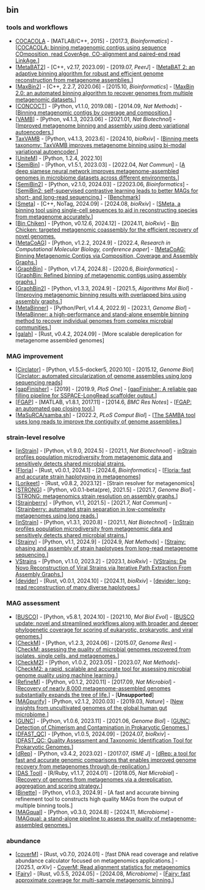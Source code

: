 ## bin

### tools and workflows
- [COCACOLA](https://github.com/younglululu/COCACOLA) - [MATLAB/C++, 2015] - [2017.3, _Bioinformatics_] - [[COCACOLA: binning metagenomic contigs using sequence COmposition, read CoverAge, CO-alignment and paired-end read LinkAge.](https://doi.org/10.1093/bioinformatics/btw290)]
- [[MetaBAT2](https://bitbucket.org/berkeleylab/metabat)] - [C++, v2.17, 2023.09] - [2019.07, _PeerJ_] - [[MetaBAT 2: an adaptive binning algorithm for robust and efficient genome reconstruction from metagenome assemblies.](https://doi.org/10.7717/peerj.7359)]
- [[MaxBin2](https://sourceforge.net/projects/maxbin2/)] - [C++, 2.2.7, 2020.06] - [2015.10, _Bioinformatics_] - [[MaxBin 2.0: an automated binning algorithm to recover genomes from multiple metagenomic datasets.](https://doi.org/10.1093/bioinformatics/btv638)]
- [[CONCOCT](https://github.com/BinPro/CONCOCT)] - [Python, v1.1.0, 2019.08] - [2014.09, _Nat Methods_] - [[Binning metagenomic contigs by coverage and composition.](https://doi.org/10.1038/nmeth.3103)]
- [[VAMB](https://github.com/RasmussenLab/vamb)] - [Python, v4.1.3, 2023.06] - [2021.01, _Nat Biotechnol_] - [[Improved metagenome binning and assembly using deep variational autoencoders.](https://doi.org/10.1038/s41587-020-00777-4)]
- [TaxVAMB](https://github.com/RasmussenLab/vamb) - [Python, v4.1.3, 2023.6] - [2024.10, _bioRxiv_] - [[Binning meets taxonomy: TaxVAMB improves metagenome binning using bi-modal variational autoencoder.](https://doi.org/10.1101/2024.10.25.620172)]
- [[UniteM](https://github.com/dparks1134/UniteM)] - [Python, 1.2.4, 2022.10]
- [[SemiBin](https://github.com/BigDataBiology/SemiBin)] - [Python, v1.5.1, 2023.03] - [2022.04, _Nat Commun_] - [[A deep siamese neural network improves metagenome-assembled genomes in microbiome datasets across different environments.](https://doi.org/10.1038/s41467-022-29843-y)]
- [[SemiBin2](https://github.com/BigDataBiology/SemiBin)] - [Python, v2.1.0, 2024.03] - [22023.06, _Bioinformatics_] - [[SemiBin2: self-supervised contrastive learning leads to better MAGs for short- and long-read sequencing.](https://doi.org/10.1093/bioinformatics/btad209)] - [[Benchmark](https://github.com/BigDataBiology/SemiBin2_benchmark)]
- [[Smeta](https://github.com/YuhaoZhangwow/SMeta)] - [C++, NoTag, 2024.09] - [2024.08, _bioRxiv_] - [[SMeta, a binning tool using single-cell sequences to aid in reconstructing species from metagenome accurately.](https://doi.org/10.1101/2024.08.25.609542)]
- [[Bin Chiken](https://github.com/AroneyS/binchicken)] - [Python, v0.12.6, 2024.12] - [2024.11, _bioRxiv_] - [Bin Chicken: targeted metagenomic coassembly for the efficient recovery of novel genomes.](https://doi.org/10.1101/2024.11.24.625082)
- [[MetaCoAG](https://github.com/metagentools/MetaCoAG)] - [Python, v1.2.2, 2024.9] - [2022.4, _Research in Computational Molecular Biology, conference paper_] - [[MetaCoAG: Binning Metagenomic Contigs via Composition, Coverage and Assembly Graphs.](https://doi.org/10.1007/978-3-031-04749-7_5)]
- [[GraphBin](https://github.com/metagentools/GraphBin)] - [Python, v1.7.4, 2024.8] - [2020.6, _Bioinformatics_] - [[GraphBin: Refined binning of metagenomic contigs using assembly graphs.](https://doi.org/10.1093/bioinformatics/btaa180)]
- [[GraphBin2](https://github.com/metagentools/GraphBin2)] - [Python, v1.3.3, 2024.9] - [2021.5, _Algorithms Mol Biol_] - [[Improving metagenomic binning results with overlapped bins using assembly graphs.](https://doi.org/10.1186/s13015-021-00185-6)]
- [[MetaBinner](https://github.com/ziyewang/MetaBinner)] - [Python/Perl, v1.4.4, 2022.9] - [2023.1, _Genome Biol_] - [[MetaBinner: a high-performance and stand-alone ensemble binning method to recover individual genomes from complex microbial communities.](https://doi.org/10.1186/s13059-022-02832-6)]
- [[galah](https://github.com/wwood/galah)] - [Rust, v0.4.2, 2024.09] - [More scalable dereplication for metagenome assembled genomes]

### MAG improvement
- [[Circlator](https://github.com/sanger-pathogens/circlator)] - [Python, v1.5.5-docker5, 2020.10] - [2015.12, _Genome Biol_] [[Circlator: automated circularization of genome assemblies using long sequencing reads](https://doi.org/10.1186/s13059-015-0849-0)]
- [[gapFinisher](https://github.com/kammoji/gapFinisher)] - [2019] - [2019.9, _PloS One_] - [[gapFinisher: A reliable gap filling pipeline for SSPACE-LongRead scaffolder output.](https://doi.org/10.1371/journal.pone.0216885)]
- [[FGAP](https://github.com/pirovc/fgap)] - [MATLAB, v1.8.1, 2017.11] - [2014.6, _BMC Res Notes_] - [[FGAP: an automated gap closing tool.](http://doi.org/10.1186/1756-0500-7-371)]
- [[MaSuRCA/samba.sh](https://github.com/alekseyzimin/masurca)] - [2022.2, _PLoS Comput Biol_] - [[The SAMBA tool uses long reads to improve the contiguity of genome assemblies.](https://doi.org/10.1371/journal.pcbi.1009860)]

### strain-level resolve
- [[inStrain](https://github.com/MrOlm/inStrain)] - [Python, v1.9.0, 2024.5] - [2021.1, _Nat Biotechnoal_] - [inStrain profiles population microdiversity from metagenomic data and sensitively detects shared microbial strains.](https://doi.org/10.1038/s41587-020-00797-0)
- [[Floria](https://github.com/bluenote-1577/floria)] - [Rust, v0.0.1, 2024.1] - [2024.6, _Bioinformatics_] - [[Floria: fast and accurate strain haplotyping in metagenomes](https://doi.org/10.1093/bioinformatics/btae252)]
- [[Lorikeet](https://github.com/rhysnewell/Lorikeet)] - [Rust, v0.8.2, 2023.12] - [Strain resolver for metagenomics]
- [[STRONG](https://github.com/chrisquince/STRONG)] - [Python, v0.0.1-beta(pre), 2021.5] - [2021.7, _Genome Biol_] - [[STRONG: metagenomics strain resolution on assembly graphs.](https://doi.org/10.1186/s13059-021-02419-7)]
- [[Strainberry](https://github.com/rvicedomini/strainberry)] - [Python, v1.1, 2021.5] - [2021.7, _Nat Commun_] - [[Strainberry: automated strain separation in low-complexity metagenomes using long reads.](https://doi.org/10.1038/s41467-021-24515-9)]
- [[inStrain](https://github.com/MrOlm/inStrain)] - [Python, v1.3.1, 2020.8] - [2021.1, _Nat Biotechnol_] - [[inStrain profiles population microdiversity from metagenomic data and sensitively detects shared microbial strains.](https://doi.org/10.1038/s41587-020-00797-0)]
- [[Strainy](https://github.com/katerinakazantseva/strainy)] - [Python, v1.1, 2024.9] - [2024.9, _Nat Methods_] - [[Strainy: phasing and assembly of strain haplotypes from long-read metagenome sequencing.](https://doi.org/10.1038/s41592-024-02424-1)]
- [VStrains](https://github.com/metagentools/VStrains) - [Python, v1.1.0, 2023.2] - [2023.1, _bioRxiv_] - [[VStrains: De Novo Reconstruction of Viral Strains via Iterative Path Extraction From Assembly Graphs.](https://doi.org/10.1101/2022.10.21.513181)]
- [[devider](https://github.com/bluenote-1577/devider)] - [Rust, v0.0.1, 2024.10] - [2024.11, _bioRxiv_] - [[devider: long-read reconstruction of many diverse haplotypes.](https://doi.org/10.1101/2024.11.05.621838)]


### MAG assessment
- [[BUSCO](https://busco.ezlab.org)] - [Python, v5.8.1, 2024.10] - [2021.10, _Mol Biol Evol_] - [[BUSCO update: novel and streamlined workflows along with broader and deeper phylogenetic coverage for scoring of eukaryotic, prokaryotic, and viral genomes.](http://arxiv.org/abs/2106.11799)]
- [[CheckM](https://github.com/Ecogenomics/CheckM)] - [Python, v1.2.3, 2024.06] - [2015.07, _Genome Res_] - [[CheckM: assessing the quality of microbial genomes recovered from isolates, single cells, and metagenomes.](https://doi.org/10.1101/gr.186072.114)]
- [[CheckM2](https://github.com/chklovski/CheckM2)] - [Python, v1.0.2, 2023.05] - [2023.07, _Nat Methods_]- [[CheckM2: a rapid, scalable and accurate tool for assessing microbial genome quality using machine learning.](https://doi.org/10.1038/s41592-023-01940-w)]
- [[RefineM](https://github.com/dparks1134/RefineM)] - [Python, v0.1.2, 2020.11] - [2017.09, _Nat Microbiol_] - [[Recovery of nearly 8,000 metagenome-assembled genomes substantially expands the tree of life.](https://doi.org/10.1038/s41564-017-0012-7)] - [**Unsupported**]
- [[MAGpurify](https://github.com/snayfach/MAGpurify)] - [Python, v2.1.2, 2020.03] - [2019.03, _Nature_] - [[New insights from uncultivated genomes of the global human gut microbiome.](https://doi.org/10.1038/s41586-019-1058-x)]
- [[GUNC](https://github.com/grp-bork/gunc)] - [Python, v1.0.6, 2023.11] - [2021.06, _Genome Biol_] - [[GUNC: Detection of Chimerism and Contamination in Prokaryotic Genomes.](https://doi.org/10.1186/s13059-021-02393-0)]
- [[DFAST_QC](https://github.com/nigyta/dfast_qc)] - [Python, v1.0.5, 2024.09] - [2024.07, _bioRxiv_] - [[DFAST_QC: Quality Assessment and Taxonomic Identification Tool for Prokaryotic Genomes.](https://doi.org/10.1101/2024.07.22.604526)]
- [[dRep](https://github.com/MrOlm/drep)] - [Python, v3.4.2, 2023.02] - [2017.07, _ISME J_] - [[dRep: a tool for fast and accurate genomic comparisons that enables improved genome recovery from metagenomes through de-replication.](https://doi.org/10.1038/ismej.2017.126)]
- [[DAS Tool](https://github.com/cmks/DAS_Tool)] - [R/Ruby, v1.1.7, 2024.01] - [2018.05, _Nat Microbial_] - [[Recovery of genomes from metagenomes via a dereplication, aggregation and scoring strategy.](https://doi.org/10.1038/s41564-018-0171-1)]
- [[Binette](https://github.com/genotoul-bioinfo/Binette)] - [Python, v1.0.3, 2024.9] - [A fast and accurate binning refinement tool to constructs high quality MAGs from the output of multiple binning tools.]
- [[MAGqual](https://github.com/ac1513/MAGqual)] - [Python, v0.3.0, 2024.8] - [2024.11, _Microbiome_] - [[MAGqual: a stand-alone pipeline to assess the quality of metagenome-assembled genomes.](https://doi.org/10.1186/s40168-024-01949-z)]


### abundance
- [[coverM](https://github.com/wwood/CoverM)] - [Rust, v0.7.0, 2024.01] -  [fast DNA read coverage and relative abundance calculator focused on metagenomics applications.] - [2025.1, _arXiv_] - [CoverM: Read alignment statistics for metagenomics](https://doi.org/10.48550/arXiv.2501.11217)
- [[Fairy](https://github.com/bluenote-1577/fairy)] - [Rust, v0.5.5, 2024.05] - [2024.08, _Microbiome_] - [[Fairy: fast approximate coverage for multi-sample metagenomic binning.](https://doi.org/10.1186/s40168-024-01861-6)]
